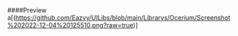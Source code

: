 ####Preview
a[(https://github.com/Eazvy/UILibs/blob/main/Librarys/Ocerium/Screenshot%202022-12-04%20125510.png?raw=true)]
